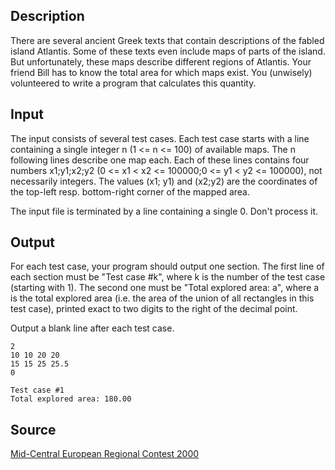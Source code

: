 <h2>Description</h2><p>There are several ancient Greek texts that contain descriptions of the fabled island Atlantis. Some of these texts even include maps of parts of the island. But unfortunately, these maps describe different regions of Atlantis. Your friend Bill has to know the total area for which maps exist. You (unwisely) volunteered to write a program that calculates this quantity.</p><h2>Input</h2><p>The input consists of several test cases. Each test case starts with a line containing a single integer n (1 &lt;= n &lt;= 100) of available maps. The n following lines describe one map each. Each of these lines contains four numbers x1;y1;x2;y2 (0 &lt;= x1 &lt; x2 &lt;= 100000;0 &lt;= y1 &lt; y2 &lt;= 100000), not necessarily integers. The values (x1; y1) and (x2;y2) are the coordinates of the top-left resp. bottom-right corner of the mapped area.
</p>The input file is terminated by a line containing a single 0. Don't process it.<h2>Output</h2><p>For each test case, your program should output one section. The first line of each section must be "Test case #k", where k is the number of the test case (starting with 1). The second one must be "Total explored area: a", where a is the total explored area (i.e. the area of the union of all rectangles in this test case), printed exact to two digits to the right of the decimal point.
</p>Output a blank line after each test case.<pre><code class="language-input1">2
10 10 20 20
15 15 25 25.5
0</code></pre><pre><code class="language-output1">Test case #1
Total explored area: 180.00 </code></pre><h2>Source</h2><a href="searchproblem?field=source&amp;key=Mid-Central+European+Regional+Contest+2000">Mid-Central European Regional Contest 2000</a>